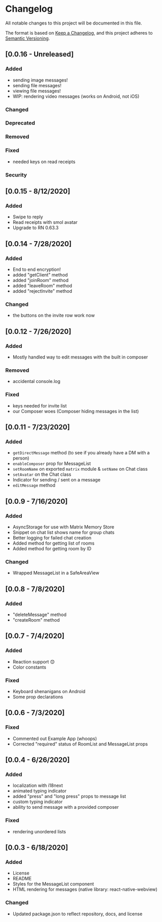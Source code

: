 # Changelog

All notable changes to this project will be documented in this file.

The format is based on [Keep a Changelog](https://keepachangelog.com/en/1.0.0/),
and this project adheres to [Semantic Versioning](https://semver.org/spec/v2.0.0.html).

## [0.0.16 - Unreleased]

### Added

- sending image messages!
- sending file messages!
- viewing file messages!
- WIP: rendering video messages (works on Android, not iOS)

### Changed

### Deprecated

### Removed

### Fixed

- needed keys on read receipts

### Security

## [0.0.15 - 8/12/2020]

### Added

- Swipe to reply
- Read receipts with smol avatar
- Upgrade to RN 0.63.3

## [0.0.14 - 7/28/2020]

### Added

- End to end encryption!
- added "getClient" method
- added "joinRoom" method
- added "leaveRoom" method
- added "rejectInvite" method

### Changed

- the buttons on the invite row work now

## [0.0.12 - 7/26/2020]

### Added

- Mostly handled way to edit messages with the built in composer

### Removed

- accidental console.log

### Fixed

- keys needed for invite list
- our Composer woes (Composer hiding messages in the list)

## [0.0.11 - 7/23/2020]

### Added

- `getDirectMessage` method (to see if you already have a DM with a person)
- `enableComposer` prop for MessageList
- `setRoomName` on exported `matrix` module & `setName` on Chat class
- `setAvatar` on the Chat class
- Indicator for sending / sent on a message
- `editMessage` method

## [0.0.9 - 7/16/2020]

### Added

- AsyncStorage for use with Matrix Memory Store
- Snippet on chat list shows name for group chats
- Better logging for failed chat creation
- Added method for getting list of rooms
- Added method for getting room by ID

### Changed

- Wrapped MessageList in a SafeAreaView

## [0.0.8 - 7/8/2020]

### Added

- "deleteMessage" method
- "createRoom" method

## [0.0.7 - 7/4/2020]

### Added

- Reaction support 😊
- Color constants

### Fixed

- Keyboard shenanigans on Android
- Some prop declarations

## [0.0.6 - 7/3/2020]

### Fixed

- Commented out Example App (whoops)
- Corrected "required" status of RoomList and MessageList props

## [0.0.4 - 6/26/2020]

### Added

- localization with i18next
- animated typing indicator
- added "press" and "long press" props to message list
- custom typing indicator
- ability to send message with a provided composer

### Fixed

- rendering unordered lists

## [0.0.3 - 6/18/2020]

### Added

- License
- README
- Styles for the MessageList component
- HTML rendering for messages (native library: react-native-webview)

### Changed

- Updated package.json to reflect repository, docs, and license

